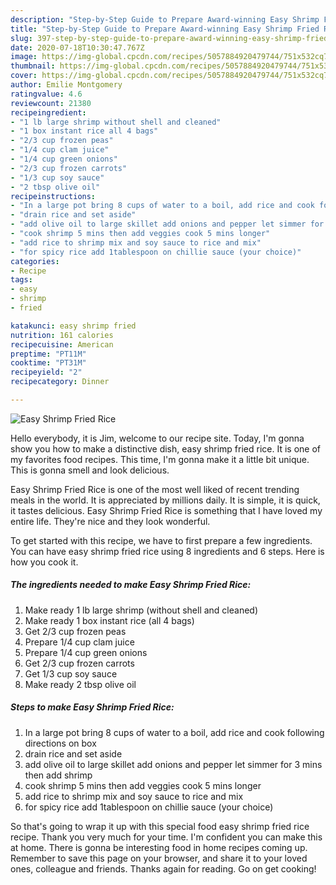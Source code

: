 ```yaml
---
description: "Step-by-Step Guide to Prepare Award-winning Easy Shrimp Fried Rice"
title: "Step-by-Step Guide to Prepare Award-winning Easy Shrimp Fried Rice"
slug: 397-step-by-step-guide-to-prepare-award-winning-easy-shrimp-fried-rice
date: 2020-07-18T10:30:47.767Z
image: https://img-global.cpcdn.com/recipes/5057884920479744/751x532cq70/easy-shrimp-fried-rice-recipe-main-photo.jpg
thumbnail: https://img-global.cpcdn.com/recipes/5057884920479744/751x532cq70/easy-shrimp-fried-rice-recipe-main-photo.jpg
cover: https://img-global.cpcdn.com/recipes/5057884920479744/751x532cq70/easy-shrimp-fried-rice-recipe-main-photo.jpg
author: Emilie Montgomery
ratingvalue: 4.6
reviewcount: 21380
recipeingredient:
- "1 lb large shrimp without shell and cleaned"
- "1 box instant rice all 4 bags"
- "2/3 cup frozen peas"
- "1/4 cup clam juice"
- "1/4 cup green onions"
- "2/3 cup frozen carrots"
- "1/3 cup soy sauce"
- "2 tbsp olive oil"
recipeinstructions:
- "In a large pot bring 8 cups of water to a boil, add rice and cook following directions on box"
- "drain rice and set aside"
- "add olive oil to large skillet add onions and pepper let simmer for 3 mins then add shrimp"
- "cook shrimp 5 mins then add veggies cook 5 mins longer"
- "add rice to shrimp mix and soy sauce to rice and mix"
- "for spicy rice add 1tablespoon on chillie sauce (your choice)"
categories:
- Recipe
tags:
- easy
- shrimp
- fried

katakunci: easy shrimp fried 
nutrition: 161 calories
recipecuisine: American
preptime: "PT11M"
cooktime: "PT31M"
recipeyield: "2"
recipecategory: Dinner

---
```



![Easy Shrimp Fried Rice](https://img-global.cpcdn.com/recipes/5057884920479744/751x532cq70/easy-shrimp-fried-rice-recipe-main-photo.jpg)

Hello everybody, it is Jim, welcome to our recipe site. Today, I'm gonna show you how to make a distinctive dish, easy shrimp fried rice. It is one of my favorites food recipes. This time, I'm gonna make it a little bit unique. This is gonna smell and look delicious.



Easy Shrimp Fried Rice is one of the most well liked of recent trending meals in the world. It is appreciated by millions daily. It is simple, it is quick, it tastes delicious. Easy Shrimp Fried Rice is something that I have loved my entire life. They're nice and they look wonderful.


To get started with this recipe, we have to first prepare a few ingredients. You can have easy shrimp fried rice using 8 ingredients and 6 steps. Here is how you cook it.

<!--inarticleads1-->

##### The ingredients needed to make Easy Shrimp Fried Rice:

1. Make ready 1 lb large shrimp (without shell and cleaned)
1. Make ready 1 box instant rice (all 4 bags)
1. Get 2/3 cup frozen peas
1. Prepare 1/4 cup clam juice
1. Prepare 1/4 cup green onions
1. Get 2/3 cup frozen carrots
1. Get 1/3 cup soy sauce
1. Make ready 2 tbsp olive oil




<!--inarticleads2-->

##### Steps to make Easy Shrimp Fried Rice:

1. In a large pot bring 8 cups of water to a boil, add rice and cook following directions on box
1. drain rice and set aside
1. add olive oil to large skillet add onions and pepper let simmer for 3 mins then add shrimp
1. cook shrimp 5 mins then add veggies cook 5 mins longer
1. add rice to shrimp mix and soy sauce to rice and mix
1. for spicy rice add 1tablespoon on chillie sauce (your choice)




So that's going to wrap it up with this special food easy shrimp fried rice recipe. Thank you very much for your time. I'm confident you can make this at home. There is gonna be interesting food in home recipes coming up. Remember to save this page on your browser, and share it to your loved ones, colleague and friends. Thanks again for reading. Go on get cooking!
